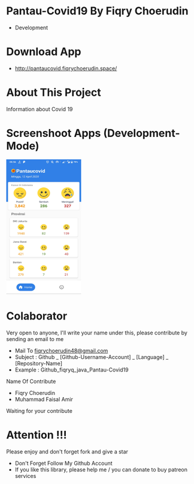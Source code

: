 # Pantau-Covid19 By Fiqry Choerudin
- Development

# Download App
- http://pantaucovid.fiqrychoerudin.space/

# About This Project
Information about Covid 19

# Screenshoot Apps (Development-Mode)
<span align="center"><img width="200px" height="360px" src="docs/images/dev1.jpg"></span>

# Colaborator
Very open to anyone, I'll write your name under this, please contribute by sending an email to me

- Mail To fiqrychoerudin48@gmail.com
- Subject : Github _ [Github-Username-Account] _ [Language] _ [Repository-Name]
- Example : Github_fiqryq_java_Pantau-Covid19

Name Of Contribute
- Fiqry Choerudin
- Muhammad Faisal Amir

Waiting for your contribute

# Attention !!!
Please enjoy and don't forget fork and give a star
- Don't Forget Follow My Github Account
- If you like this library, please help me / you can donate to buy patreon services